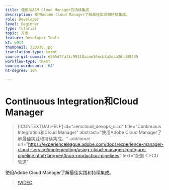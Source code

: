 ```yaml
---
title: 使用与AEM Cloud Manager的持续集成
description: 使用Adobe Cloud Manager了解最佳实践和持续集成。
role: Developer
level: Beginner
type: Tutorial
topic: 开发
feature: Developer Tools
kt: 6914
thumbnail: 330536.jpg
translation-type: tm+mt
source-git-commit: e295d77a11c99310aaae10ecb8a2eaa20ad49285
workflow-type: tm+mt
source-wordcount: '64'
ht-degree: 10%

---
```



# Continuous Integration和Cloud Manager

>[!CONTEXTUALHELP]
>id="aemcloud_devops_cicd"
>title="Continuous Integration和Cloud Manager"
>abstract="使用Adobe Cloud Manager了解最佳实践和持续集成。"
>additional-url="https://experienceleague.adobe.com/docs/experience-manager-cloud-service/implementing/using-cloud-manager/configure-pipeline.html?lang=en#non-production-pipelines" text="配置 CI-CD 管道"

使用Adobe Cloud Manager了解最佳实践和持续集成。

>[!VIDEO](https://video.tv.adobe.com/v/330536/?quality=12&learn=on)
